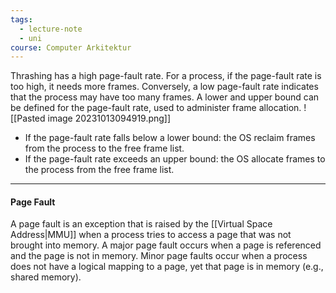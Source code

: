 ```yaml
---
tags:
  - lecture-note
  - uni
course: Computer Arkitektur
---
```

Thrashing has a high page-fault rate. For a process, if the page-fault rate is too high, it needs more frames. Conversely, a low page-fault rate indicates that the process may have too many frames. A lower and upper bound can be defined for the page-fault rate, used to administer frame allocation.
![[Pasted image 20231013094919.png]]
* If the page-fault rate falls below a lower bound: the OS reclaim frames from the process to the free frame list.
* If the page-fault rate exceeds an upper bound: the OS allocate frames to the process from the free frame list.

***
#### Page Fault
A page fault is an exception that is raised by the [[Virtual Space Address|MMU]] when a process tries to access a page that was not brought into memory. A major page fault occurs when a page is referenced and the page is not in memory. Minor page faults occur when a process does not have a logical mapping to a page, yet that page is in memory (e.g., shared memory).
